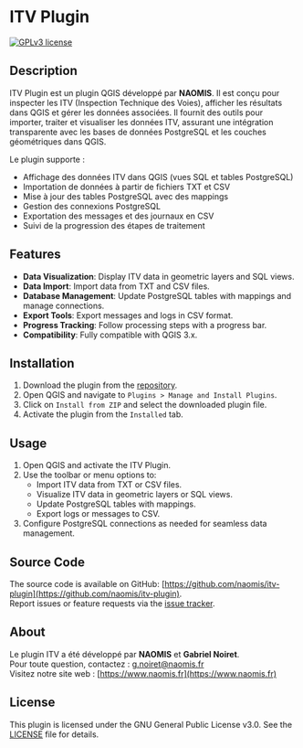 # ITV Plugin

[![GPLv3 license](https://img.shields.io/badge/License-GPLv3-blue.svg)](https://www.gnu.org/licenses/gpl-3.0.html)

## Description

ITV Plugin est un plugin QGIS développé par **NAOMIS**. Il est conçu pour inspecter les ITV (Inspection Technique des Voies), afficher les résultats dans QGIS et gérer les données associées. Il fournit des outils pour importer, traiter et visualiser les données ITV, assurant une intégration transparente avec les bases de données PostgreSQL et les couches géométriques dans QGIS.

Le plugin supporte :
- Affichage des données ITV dans QGIS (vues SQL et tables PostgreSQL)
- Importation de données à partir de fichiers TXT et CSV
- Mise à jour des tables PostgreSQL avec des mappings
- Gestion des connexions PostgreSQL
- Exportation des messages et des journaux en CSV
- Suivi de la progression des étapes de traitement

## Features

- **Data Visualization**: Display ITV data in geometric layers and SQL views.
- **Data Import**: Import data from TXT and CSV files.
- **Database Management**: Update PostgreSQL tables with mappings and manage connections.
- **Export Tools**: Export messages and logs in CSV format.
- **Progress Tracking**: Follow processing steps with a progress bar.
- **Compatibility**: Fully compatible with QGIS 3.x.

## Installation

1. Download the plugin from the [repository](https://github.com/naomis/itv-plugin).
2. Open QGIS and navigate to `Plugins > Manage and Install Plugins`.
3. Click on `Install from ZIP` and select the downloaded plugin file.
4. Activate the plugin from the `Installed` tab.

## Usage

1. Open QGIS and activate the ITV Plugin.
2. Use the toolbar or menu options to:
   - Import ITV data from TXT or CSV files.
   - Visualize ITV data in geometric layers or SQL views.
   - Update PostgreSQL tables with mappings.
   - Export logs or messages to CSV.
3. Configure PostgreSQL connections as needed for seamless data management.

## Source Code

The source code is available on GitHub: [https://github.com/naomis/itv-plugin](https://github.com/naomis/itv-plugin).  
Report issues or feature requests via the [issue tracker](https://github.com/naomis/itv-plugin/issues).

## About

Le plugin ITV a été développé par **NAOMIS** et **Gabriel Noiret**.  
Pour toute question, contactez : [g.noiret@naomis.fr](mailto:g.noiret@naomis.fr)  
Visitez notre site web : [https://www.naomis.fr](https://www.naomis.fr)

## License

This plugin is licensed under the GNU General Public License v3.0. See the [LICENSE](https://www.gnu.org/licenses/gpl-3.0.html) file for details.
